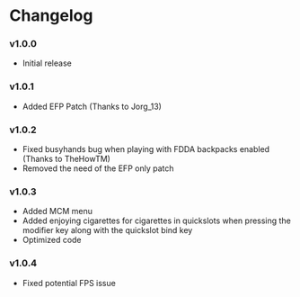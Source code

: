 # Changelog

### v1.0.0
* Initial release

### v1.0.1
* Added EFP Patch (Thanks to Jorg_13)

### v1.0.2
* Fixed busyhands bug when playing with FDDA backpacks enabled (Thanks to TheHowTM)
* Removed the need of the EFP only patch

### v1.0.3
* Added MCM menu
* Added enjoying cigarettes for cigarettes in quickslots when pressing the modifier key along with the quickslot bind key
* Optimized code

### v1.0.4
* Fixed potential FPS issue

